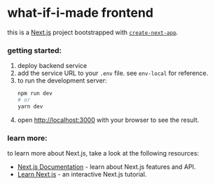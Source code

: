 # what-if-i-made frontend


this is a [Next.js](https://nextjs.org/) project bootstrapped with [`create-next-app`](https://github.com/vercel/next.js/tree/canary/packages/create-next-app).

### **getting started:**
1. deploy backend service
2. add the service URL to your `.env` file. see `env-local` for reference.
3. to run the development server:
    ```bash
    npm run dev
    # or
    yarn dev
    ```
4. open [http://localhost:3000](http://localhost:3000) with your browser to see the result.

### **learn more:**

to learn more about Next.js, take a look at the following resources:

- [Next.js Documentation](https://nextjs.org/docs) - learn about Next.js features and API.
- [Learn Next.js](https://nextjs.org/learn) - an interactive Next.js tutorial.
